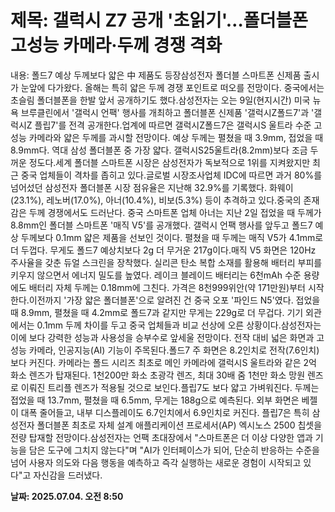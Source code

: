 # **제목: 갤럭시 Z7 공개 '초읽기'…폴더블폰 고성능 카메라·두께 경쟁 격화**

  내용: 폴드7 예상 두께보다 얇은 中 제품도 등장삼성전자 폴더블 스마트폰 신제품 출시가 눈앞에 다가왔다. 올해는 특히 얇은 두께 경쟁 포인트로 떠오를 전망이다. 중국에서는 초슬림 폴더블폰을 한발 앞서 공개하기도 했다.삼성전자는 오는 9일(현지시간) 미국 뉴욕 브루클린에서 '갤럭시 언팩' 행사를 개최하고 폴더블폰 신제품 '갤럭시Z폴드7'과 '갤럭시Z 플립7'를 전격 공개한다.업계에 따르면 갤럭시Z폴드7은 갤럭시S 울트라 수준 고성능 카메라와 얇은 두께를 과시할 전망이다. 예상 두께는 펼쳤을 때 3.9mm, 접었을 때 8.9mm다. 역대 삼성 폴더블폰 중 가장 얇다. 갤럭시S25울트라(8.2mm)보다 조금 두꺼운 정도다.세계 폴더블 스마트폰 시장은 삼성전자가 독보적으로 1위를 지켜왔지만 최근 중국 업체들이 격차를 좁히고 있다.글로벌 시장조사업체 IDC에 따르면 과거 80%를 넘어섰던 삼성전자 폴더블폰 시장 점유율은 지난해 32.9%를 기록했다. 화웨이(23.1%), 레노버(17.0%), 아너(10.4%), 비보(5.3%) 등이 추격하고 있다.중국의 존재감은 두께 경쟁에서도 드러난다. 중국 스마트폰 업체 아너는 지난 2일 접었을 때 두께가 8.8mm인 폴더블 스마트폰 '매직 V5'를 공개했다. 갤럭시 언팩 행사를 앞두고 폴드7 예상 두께보다 0.1mm 얇은 제품을 선보인 것이다. 펼쳤을 때 두께는 매직 V5가 4.1mm로 더 두껍다. 무게도 폴드7 예상치보다 2g 더 무거운 217g이다.매직 V5 화면은 120Hz 주사율을 갖춘 듀얼 스크린을 장착했다. 실리콘 탄소 복합 소재를 활용해 배터리 부피를 키우지 않으면서 에너지 밀도를 높였다. 레이크 블레이드 배터리는 6천mAh 수준 용량에도 배터리 자체 두께는 0.18mm에 그친다. 가격은 8천999위안(약 171만원)부터 시작한다.이전까지 '가장 얇은 폴더블폰'으로 알려진 건 중국 오포 '파인드 N5'였다. 접었을 때 8.9mm, 펼쳤을 때 4.2mm로 폴드7과 같지만 무게는 229g로 더 무겁다. 기기 외관에서는 0.1mm 두께 차이를 두고 중국 업체들과 비교 선상에 오른 상황이다.삼성전자는 이에 보다 강력한 성능과 사용성을 승부수로 앞세울 전망이다. 전작 대비 넓은 화면과 고성능 카메라, 인공지능(AI) 기능이 주목된다.폴드7 주 화면은 8.2인치로 전작(7.6인치)보다 커진다. 카메라는 폴드 시리즈 최초로 메인 카메라에 갤럭시S 울트라와 같은 2억 화소 렌즈가 탑재된다. 1천200만 화소 초광각 렌즈, 최대 30배 줌 1천만 화소 망원 렌즈로 이뤄진 트리플 렌즈가 적용될 것으로 보인다.플립7도 보다 얇고 가벼워진다. 두께는 접었을 때 13.7mm, 펼쳤을 때 6.5mm, 무게는 188g으로 예측된다. 외부 화면은 베젤이 대폭 줄어들고, 내부 디스플레이도 6.7인치에서 6.9인치로 커진다. 플립7은 특히 삼성전자 폴더블폰 최초로 자체 설계 애플리케이션 프로세서(AP) 엑시노스 2500 칩셋을 전량 탑재할 전망이다.삼성전자는 언팩 초대장에서 "스마트폰은 더 이상 다양한 앱과 기능을 담은 도구에 그치지 않는다"며 "AI가 인터페이스가 되어, 단순히 반응하는 수준을 넘어 사용자 의도와 다음 행동을 예측하고 즉각 실행하는 새로운 경험이 시작되고 있다"고 자신감을 드러냈다.

  **날짜: 2025.07.04. 오전 8:50**